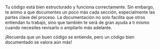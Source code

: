 Tu código está bien estructurado y funciona correctamente. Sin embargo, te animo a que documentes un poco más cada sección, especialmente las partes clave del proceso.
La documentación no solo facilita que otros entiendan tu trabajo, sino que también te será de gran ayuda a ti mismo cuando necesites revisarlo o ampliarlo más adelante.

¡Recuerda que un buen código se entiende, pero un código bien documentado se valora aún más!

